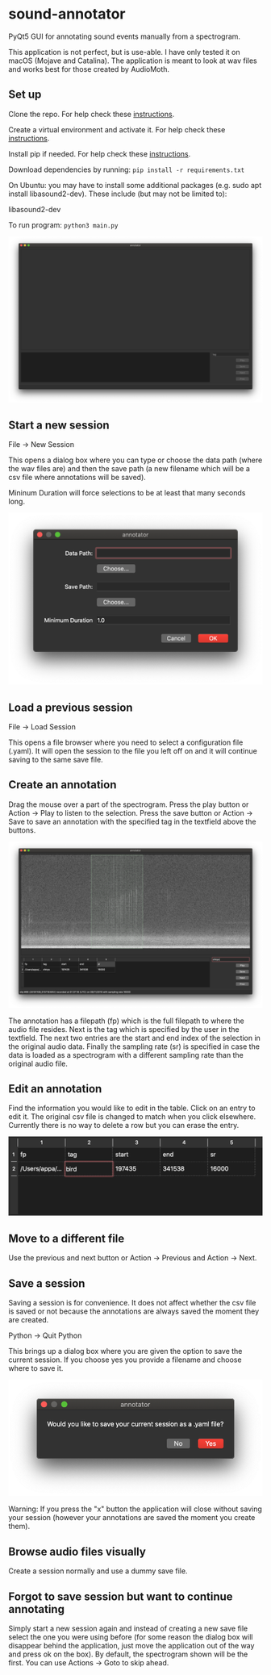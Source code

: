 # sound-annotator
PyQt5 GUI for annotating sound events manually from a spectrogram.

This application is not perfect, but is use-able. I have only tested it on macOS (Mojave and Catalina). The application is meant to look at wav files and works best for those created by AudioMoth.  

## Set up
Clone the repo. For help check these [instructions](https://help.github.com/en/github/creating-cloning-and-archiving-repositories/cloning-a-repository). 

Create a virtual environment and activate it. For help check these [instructions](https://docs.python.org/3/tutorial/venv.html).

Install pip if needed. For help check these [instructions](https://pip.pypa.io/en/stable/installing/).

Download dependencies by running:
`pip install -r requirements.txt`

On Ubuntu: you may have to install some additional packages (e.g. sudo
apt install libasound2-dev).  These include (but may not be limited
to):

libasound2-dev

To run program:
`python3 main.py`

![Alt text](/screenshots/start.png?raw=true "Starting Screen")

## Start a new session
File -> New Session

This opens a dialog box where you can type or choose the data path (where the wav files are) and then the save path (a new filename which will be a csv file where annotations will be saved). 

Mininum Duration will force selections to be at least that many seconds long.

![Alt text](/screenshots/new_session.png?raw=true)

## Load a previous session
File -> Load Session

This opens a file browser where you need to select a configuration file (.yaml). It will open the session to the file you left off on and it will continue saving to the same save file. 

## Create an annotation
Drag the mouse over a part of the spectrogram. Press the play button or Action -> Play to listen to the selection. Press the save button or Action -> Save to save an annotation with the specified tag in the textfield above the buttons.

![Alt text](/screenshots/create_anno.png?raw=true)

The annotation has a filepath (fp) which is the full filepath to where the audio file resides. Next is the tag which is specified by the user in the textfield. The next two entries are the start and end index of the selection in the original audio data. Finally the sampling rate (sr) is specified in case the data is loaded as a spectrogram with a different sampling rate than the original audio file.

## Edit an annotation
Find the information you would like to edit in the table. Click on an entry to edit it. The original csv file is changed to match when you click elsewhere. Currently there is no way to delete a row but you can erase the entry. 

![Alt text](/screenshots/edit_tag.png?raw=true)

## Move to a different file
Use the previous and next button or Action -> Previous and Action -> Next. 

## Save a session
Saving a session is for convenience. It does not affect whether the csv file is saved or not because the annotations are always saved the moment they are created. 

Python -> Quit Python

This brings up a dialog box where you are given the option to save the current session. If you choose yes you provide a filename and choose where to save it. 

![Alt text](/screenshots/save_session.png?raw=true)

Warning: If you press the "x" button the application will close without saving your session (however your annotations are saved the moment you create them).

## Browse audio files visually
Create a session normally and use a dummy save file.  

## Forgot to save session but want to continue annotating 
Simply start a new session again and instead of creating a new save file select the one you were using before (for some reason the dialog box will disappear behind the application, just move the application out of the way and press ok on the box). By default, the spectrogram shown will be the first. You can use Actions -> Goto to skip ahead. 




